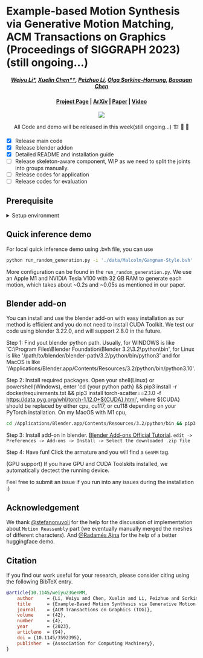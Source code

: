 # Example-based Motion Synthesis via Generative Motion Matching, ACM Transactions on Graphics (Proceedings of SIGGRAPH 2023) (still ongoing...)

#####  <p align="center"> [Weiyu Li*](https://wyysf-98.github.io/), [Xuelin Chen*†](https://xuelin-chen.github.io/), [Peizhuo Li](https://peizhuoli.github.io/), [Olga Sorkine-Hornung](https://igl.ethz.ch/people/sorkine/), [Baoquan Chen](https://cfcs.pku.edu.cn/baoquan/)</p>
 
#### <p align="center">[Project Page](https://wyysf-98.github.io/GenMM) | [ArXiv](https://arxiv.org/abs/2306.00378) | [Paper](https://wyysf-98.github.io/GenMM/paper/Paper_high_res.pdf) | [Video](https://youtu.be/lehnxcade4I)</p>

<p align="center">
  <img src="https://wyysf-98.github.io/GenMM/assets/images/teaser.png"/>
</p>

<p align="center"> All Code and demo will be released in this week(still ongoing...) 🏗️ 🚧 🔨</p>

- [x] Release main code
- [x] Release blender addon
- [x] Detailed README and installation guide
- [ ] Release skeleton-aware component, WIP as we need to split the joints into groups manually.
- [ ] Release codes for application
- [ ] Release codes for evaluation

## Prerequisite

<details> <summary>Setup environment</summary>

:smiley: We also provide a Dockerfile for easy installation, see [Setup using Docker](./docker/README.md).

 - Python 3.8
 - PyTorch 1.12.1
 - [unfoldNd](https://github.com/f-dangel/unfoldNd)

Clone this repository.

```sh
git clone git@github.com:wyysf-98/GenMM.git
```

Install the required packages.

```sh
conda create -n GenMM python=3.8
conda activate GenMM
conda install -c pytorch pytorch=1.12.1 torchvision=0.13.1 cudatoolkit=11.3 && \
pip install -r docker/requirements.txt
pip install torch-scatter==2.1.1
```

</details>

## Quick inference demo
For local quick inference demo using .bvh file, you can use

```sh
python run_random_generation.py -i './data/Malcolm/Gangnam-Style.bvh'
```
More configuration can be found in the `run_random_generation.py`.
We use an Apple M1 and NVIDIA Tesla V100 with 32 GB RAM to generate each motion, which takes about ~0.2s and ~0.05s as mentioned in our paper.

## Blender add-on
You can install and use the blender add-on with easy installation as our method is efficient and you do not need to install CUDA Toolkit.
We test our code using blender 3.22.0, and will support 2.8.0 in the future.

Step 1: Find yout blender python path. Usually, for WINDOWS is like 'C:\Program Files\Blender Foundation\Blender 3.2\3.2\python\bin', for Linux is like '/path/to/blender/blender-path/3.2/python/bin/python3' and for MacOS is like '/Applications/Blender.app/Contents/Resources/3.2/python/bin/python3.10'. 

Step 2: Install required packages. Open your shell(Linux) or powershell(Windows), enter 'cd {your python path} && pip3 install -r docker/requirements.txt && pip3 install torch-scatter==2.1.0 -f https://data.pyg.org/whl/torch-1.12.0+${CUDA}.html', where ${CUDA} should be replaced by either cpu, cu117, or cu118 depending on your PyTorch installation.
On my MacOS with M1 cpu,

```sh
cd /Applications/Blender.app/Contents/Resources/3.2/python/bin && pip3 install -r docker/requirements_blender.txt && pip3 install torch-scatter==2.1.0 -f https://data.pyg.org/whl/torch-1.12.0+cpu.html
```

Step 3: Install add-on in blender. [Blender Add-ons Official Tutorial](https://docs.blender.org/manual/en/latest/editors/preferences/addons.html). `edit -> Preferences -> Add-ons -> Install -> Select the downloaded .zip file`

Step 4: Have fun! Click the armature and you will find a `GenMM` tag.

(GPU support) If you have GPU and CUDA Toolskits installed, we automatically dectect the running device.

Feel free to submit an issue if you run into any issues during the installation :)

## Acknowledgement

We thank [@stefanonuvoli](https://github.com/stefanonuvoli/skinmixer) for the help for the discussion of implementation about `Motion Reassembly` part (we eventually manually merged the meshes of different characters). And [@Radamés Ajna](https://github.com/radames) for the help of a better huggingface demo. 


## Citation

If you find our work useful for your research, please consider citing using the following BibTeX entry.

```BibTeX
@article{10.1145/weiyu23GenMM,
    author     = {Li, Weiyu and Chen, Xuelin and Li, Peizhuo and Sorkine-Hornung, Olga and Chen, Baoquan},
    title      = {Example-Based Motion Synthesis via Generative Motion Matching},
    journal    = {ACM Transactions on Graphics (TOG)},
    volume     = {42},
    number     = {4},
    year       = {2023},
    articleno  = {94},
    doi = {10.1145/3592395},
    publisher  = {Association for Computing Machinery},
}
```